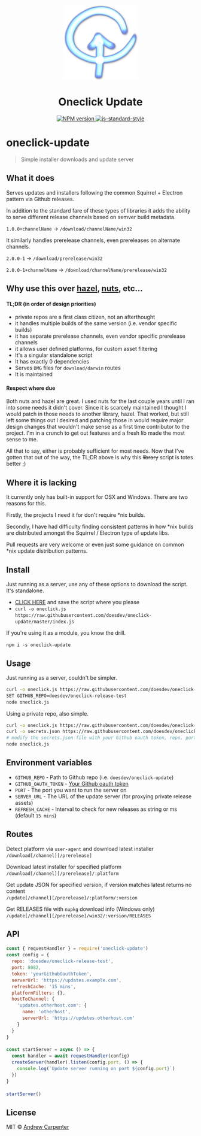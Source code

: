 <div align="center">
  <img src="oneclick.png" alt="SCRUD" width="200" />
  <h1>Oneclick Update</h1>
  <a href="https://npmjs.org/package/oneclick-update">
    <img src="https://badge.fury.io/js/oneclick-update.svg" alt="NPM version" />
  </a>
  <a href="https://github.com/feross/standard">
    <img src="https://img.shields.io/badge/code%20style-standard-brightgreen.svg?style=flat" alt="js-standard-style" />
  </a>
</div>

# oneclick-update

> Simple installer downloads and update server

## What it does

Serves updates and installers following the common Squirrel + Electron pattern via Github releases.

In addition to the standard fare of these types of libraries it adds the ability to serve different release channels based on semver build metadata.

`1.0.0+channelName` -> `/download/channelName/win32`

It similarly handles prerelease channels, even prereleases on alternate channels.

`2.0.0-1` -> `/download/prerelease/win32`

`2.0.0-1+channelName` -> `/download/channelName/prerelease/win32`

## Why use this over [hazel](https://github.com/zeit/hazel), [nuts](https://github.com/GitbookIO/nuts), etc...

#### TL;DR (in order of design priorities)

- private repos are a first class citizen, not an afterthought
- it handles multiple builds of the same version (i.e. vendor specific builds)
- it has separate prerelease channels, even vendor specific prerelease channels
- it allows user defined platforms, for custom asset filtering
- It's a singular standalone script
- It has exactly 0 dependencies
- Serves `DMG` files for `download/darwin` routes
- It is maintained

#### Respect where due

Both nuts and hazel are great. I used nuts for the last couple years until I ran into some needs it didn't cover. Since it is scarcely maintained I thought I would patch in those needs to another library, hazel. That worked, but still left some things out I desired and patching those in would require major design changes that wouldn't make sense as a first time contributor to the project. I'm in a crunch to get out features and a fresh lib made the most sense to me.

All that to say, either is probably sufficient for most needs. Now that I've gotten that out of the way, the TL;DR above is why this ~~library~~ script is totes better ;)


## Where it is lacking

It currently only has built-in support for OSX and Windows. There are two reasons for this.

Firstly, the projects I need it for don't require \*nix builds.

Secondly, I have had difficulty finding consistent patterns in how \*nix builds are distributed amongst the Squirrel / Electron type of update libs.

Pull requests are very welcome or even just some guidance on common \*nix update distribution patterns.

## Install

Just running as a server, use any of these options to download the script. It's standalone.

- [CLICK HERE](https://raw.githubusercontent.com/doesdev/oneclick-update/master/index.js) and save the script where you please
- `curl -o oneclick.js https://raw.githubusercontent.com/doesdev/oneclick-update/master/index.js`

If you're using it as a module, you know the drill.

`npm i -s oneclick-update`

## Usage

Just running as a server, couldn't be simpler.

```sh
curl -o oneclick.js https://raw.githubusercontent.com/doesdev/oneclick-update/master/index.js
SET GITHUB_REPO=doesdev/oneclick-release-test
node oneclick.js
```

Using a private repo, also simple.
```sh
curl -o oneclick.js https://raw.githubusercontent.com/doesdev/oneclick-update/master/index.js
curl -o secrets.json https://raw.githubusercontent.com/doesdev/oneclick-update/master/secrets.example.json
# modify the secrets.json file with your Github oauth token, repo, port, and return URL
node oneclick.js
```

## Environment variables

- `GITHUB_REPO` - Path to Github repo (i.e. `doesdev/oneclick-update`)
- `GITHUB_OAUTH_TOKEN` - [Your Github oauth token](https://help.github.com/en/articles/git-automation-with-oauth-tokens)
- `PORT` - The port you want to run the server on
- `SERVER_URL` - The URL of the update server (for proxying private release assets)
- `REFRESH_CACHE` - Interval to check for new releases as string or ms (default `15 mins`)

## Routes

Detect platform via `user-agent` and download latest installer  
`/download[/channel][/prerelease]`

Download latest installer for specified platform  
`/download[/channel][/prerelease]/:platform`

Get update JSON for specified version, if version matches latest returns no content  
`/update[/channel][/prerelease]/:platform/:version`

Get RELEASES file with `nupkg` download info (Windows only)  
`/update[/channel][/prerelease]/win32/:version/RELEASES`

## API

```js
const { requestHandler } = require('oneclick-update')
const config = {
  repo: 'doesdev/oneclick-release-test',
  port: 8082,
  token: 'yourGithubOauthToken',
  serverUrl: 'https://updates.example.com',
  refreshCache: '15 mins',
  platformFilters: {},
  hostToChannel: {
    'updates.otherhost.com': {
      name: 'otherhost',
      serverUrl: 'https://updates.otherhost.com'
    }
  }
}

const startServer = async () => {
  const handler = await requestHandler(config)
  createServer(handler).listen(config.port, () => {
    console.log(`Update server running on port ${config.port}`)
  })
}

startServer()
```

## License

MIT © [Andrew Carpenter](https://github.com/doesdev)
